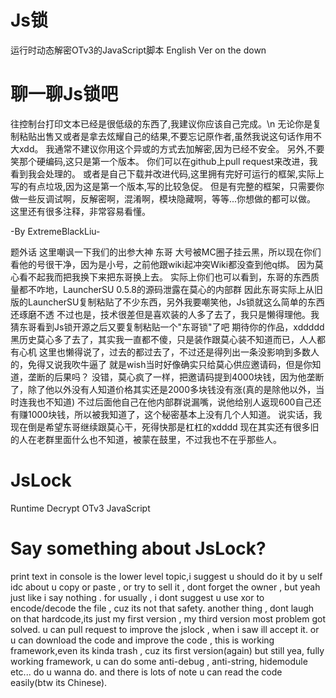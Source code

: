 # Js锁
运行时动态解密OTv3的JavaScript脚本
English Ver on the down
# 聊一聊Js锁吧
往控制台打印文本已经是很低级的东西了,我建议你应该自己完成。\n
无论你是复制粘贴出售又或者是拿去炫耀自己的结果,不要忘记原作者,虽然我说这句话作用不大xdd。
我通常不建议你用这个异或的方式去加解密,因为已经不安全。
另外,不要笑那个硬编码,这只是第一个版本。
你们可以在github上pull request来改进，我看到我会处理的。
或者是自己下载并改进代码,这里拥有完好可运行的框架,实际上写的有点垃圾,因为这是第一个版本,写的比较急促。
但是有完整的框架，只需要你做一些反调试啊，反解密啊，混淆啊，模块隐藏啊，等等...你想做的都可以做。
这里还有很多注释，非常容易看懂。

-By ExtremeBlackLiu-

题外话
这里嘲讽一下我们的出参大神 东哥
大号被MC圈子挂云黑，所以现在你们看他的号很干净，因为是小号，之前他跟wiki起冲突Wiki都没查到他q绑。
因为莫心看不起我而把我换下来把东哥换上去。
实际上你们也可以看到，东哥的东西质量都不咋地，LauncherSU 0.5.8的源码泄露在莫心的内部群
因此东哥实际上从旧版的LauncherSU复制粘贴了不少东西，另外我要嘲笑他，Js锁就这么简单的东西还琢磨不透
不过也是，技术很差但是喜欢装的人多了去了，我只是懒得理他。我猜东哥看到Js锁开源之后又要复制粘贴一个"东哥锁"了吧
期待你的作品，xddddd
黑历史莫心多了去了，其实我一直都不傻，只是装作跟莫心装不知道而已，人人都有心机
这里也懒得说了，过去的都过去了，不过还是得列出一条没影响到多数人的，免得又说我吹牛逼了
就是wish当时好像确实只给莫心供应邀请码，但是你知道，垄断的后果吗？
没错，莫心疯了一样，把邀请码提到4000块钱，因为他垄断了，除了他以外没有人知道价格其实还是2000多块钱没有涨(真的是除他以外，当时连我也不知道)
不过后面他自己在他内部群说漏嘴，说他给别人返现600自己还有赚1000块钱，所以被我知道了，这个秘密基本上没有几个人知道。
说实话，我现在倒是希望东哥继续跟莫心干，死得快那是杠杠的xdddd
现在其实还有很多旧的人在老群里面什么也不知道，被蒙在鼓里，不过我也不在乎那些人。

# JsLock
Runtime Decrypt OTv3 JavaScript
# Say something about JsLock?
print text in console is the lower level topic,i suggest u should do it by u self
idc about u copy or paste , or try to sell it , dont forget the owner , but yeah just like i say nothing .
for usually , i dont suggest u use xor to encode/decode the file , cuz its not that safety.
another thing , dont laugh on that hardcode,its just my first version , my third version most problem got solved.
u can pull request to improve the jslock , when i saw ill accept it.
or u can download the code and improve the code , this is working framework,even its kinda trash , cuz its first version(again)
but still yea, fully working framework, u can do some anti-debug , anti-string, hidemodule etc... do u wanna do.
and there is lots of note u can read the code easily(btw its Chinese).
